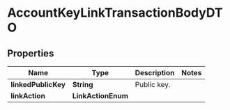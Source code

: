 

# AccountKeyLinkTransactionBodyDTO


## Properties

| Name | Type | Description | Notes |
|------------ | ------------- | ------------- | -------------|
|**linkedPublicKey** | **String** | Public key. |  |
|**linkAction** | **LinkActionEnum** |  |  |



